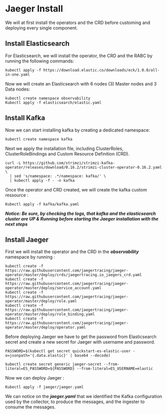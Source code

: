 # Jaeger Install

 We will at first install the operators and the CRD before customing and deploying every single component.

## Install Elasticsearch

For Elasticsearch, we will install the operator, the CRD and the RABC by running the following commands:

```
kubectl apply -f https://download.elastic.co/downloads/eck/1.0.0/all-in-one.yaml
```

Now we will create an Elasticsearch with 6 nodes (3) Master nodes and 3 Data nodes:

```
kubectl create namespace observability
Kubectl apply -f elasticsearch/elastic.yaml
```

## Install Kafka

Now we can start installing kafka by creating a dedicated namespace:

```
kubectl create namespace kafka
```

Next we apply the installation file, including ClusterRoles, ClusterRoleBindings and Custom Resource Definition (CRD).

```
curl -L https://github.com/strimzi/strimzi-kafka-operator/releases/download/0.16.2/strimzi-cluster-operator-0.16.2.yaml \
  | sed 's/namespace: .*/namespace: kafka/' \
  | kubectl apply -f - -n kafka 
```

Once the operator and CRD created, we will create the kafka custom ressource :

```
Kubectl apply -f kafka/kafka.yaml
```
***Notice: Be sure, by checking the logs, that kafka and the elasticsearch cluster are UP & Running before starting the Jaeger installation with the next steps*** 

## Install Jaeger

First we will install the operator and the CRD in the ***observability*** namespace by running :

```
kubectl create -f https://raw.githubusercontent.com/jaegertracing/jaeger-operator/master/deploy/crds/jaegertracing.io_jaegers_crd.yaml
kubectl create -f https://raw.githubusercontent.com/jaegertracing/jaeger-operator/master/deploy/service_account.yaml
kubectl create -f https://raw.githubusercontent.com/jaegertracing/jaeger-operator/master/deploy/role.yaml
kubectl create -f https://raw.githubusercontent.com/jaegertracing/jaeger-operator/master/deploy/role_binding.yaml
kubectl create -f https://raw.githubusercontent.com/jaegertracing/jaeger-operator/master/deploy/operator.yaml
```

Before deploying Jaeger we have to get the password from Elasticsearch secret and create a new secret for Jaeger with username and password.

```
PASSWORD=$(kubectl get secret quickstart-es-elastic-user -o=jsonpath='{.data.elastic}' | base64 --decode)

kubectl create secret generic jaeger-secret --from-literal=ES_PASSWORD=${PASSWORD} --from-literal=ES_USERNAME=elastic
```

Now we can deploy Jaeger :

```
Kubectl apply -f jaeger/jaeger.yaml
```

We can notice on the ***jaeger.yaml*** that we identified the Kafka configuration used by the collector, to produce the messages, and the ingester to consume the messages.
